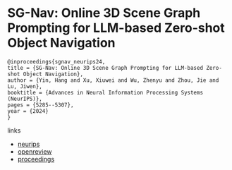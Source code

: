 # SG-Nav: Online 3D Scene Graph Prompting for LLM-based Zero-shot Object Navigation

```
@inproceedings{sgnav_neurips24,
title = {SG-Nav: Online 3D Scene Graph Prompting for LLM-based Zero-shot Object Navigation},
author = {Yin, Hang and Xu, Xiuwei and Wu, Zhenyu and Zhou, Jie and Lu, Jiwen},
booktitle = {Advances in Neural Information Processing Systems (NeurIPS)},
pages = {5285--5307},
year = {2024}
}
```

links
- [neurips](https://nips.cc/Conferences/2024/Schedule?showEvent=95803)
- [openreview](https://openreview.net/forum?id=HmCmxbCpp2)
- [proceedings](https://papers.nips.cc//paper_files/paper/2024/hash/098491b37deebbe6c007e69815729e09-Abstract-Conference.html)
